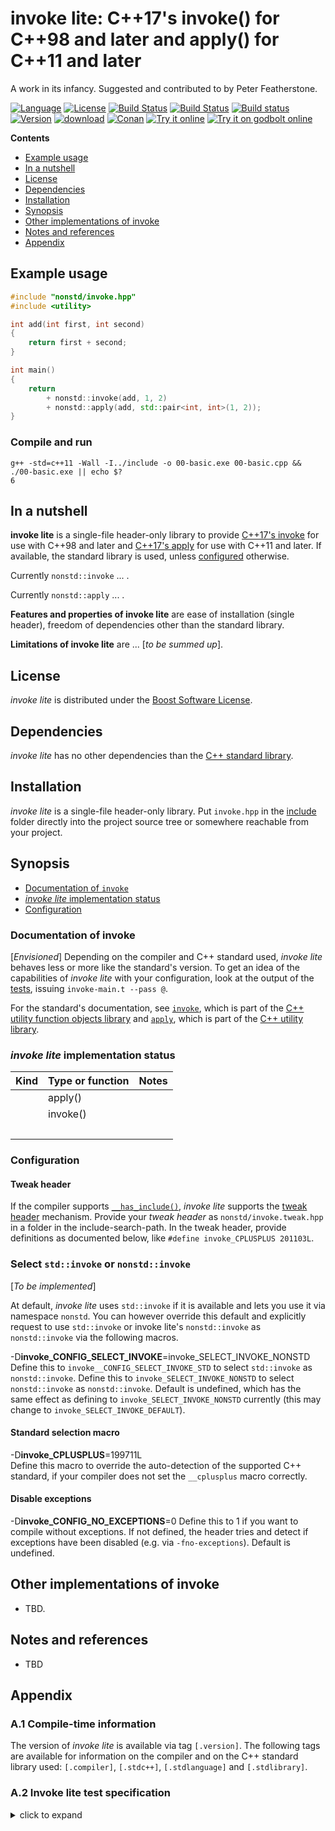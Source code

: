 # invoke lite: C++17's invoke() for C++98 and later and apply() for C++11 and later

A work in its infancy. Suggested and contributed to by Peter Featherstone.

[![Language](https://img.shields.io/badge/C%2B%2B-11/14/17/20-blue.svg)](https://en.wikipedia.org/wiki/C%2B%2B#Standardization) [![License](https://img.shields.io/badge/license-BSL-blue.svg)](https://opensource.org/licenses/BSL-1.0) [![Build Status](https://github.com/martinmoene/any-lite/actions/workflows/ci.yml/badge.svg)](https://github.com/martinmoene/any-lite/actions/workflows/ci.yml) [![Build Status](https://travis-ci.org/martinmoene/invoke-lite.svg?branch=master)](https://travis-ci.org/martinmoene/invoke-lite) [![Build status](https://ci.appveyor.com/api/projects/status/nrnbfhvvp39ex075?svg=true)](https://ci.appveyor.com/project/martinmoene/invoke-lite) [![Version](https://badge.fury.io/gh/martinmoene%2Finvoke-lite.svg)](https://github.com/martinmoene/invoke-lite/releases) [![download](https://img.shields.io/badge/latest-download-blue.svg)](https://raw.githubusercontent.com/martinmoene/invoke-lite/master/include/nonstd/invoke.hpp) [![Conan](https://img.shields.io/badge/on-conan-blue.svg)]() [![Try it online](https://img.shields.io/badge/on-wandbox-blue.svg)](https://wandbox.org/permlink/DiMxDuWYOiUMKsdj) [![Try it on godbolt online](https://img.shields.io/badge/on-godbolt-blue.svg)](https://godbolt.org/z/7dEz5r)

**Contents**  

- [Example usage](#example-usage)
- [In a nutshell](#in-a-nutshell)
- [License](#license)
- [Dependencies](#dependencies)
- [Installation](#installation)
- [Synopsis](#synopsis)
- [Other implementations of invoke](#other-implementations-of-invoke)
- [Notes and references](#notes-and-references)
- [Appendix](#appendix)

<!-- - [Reported to work with](#reported-to-work-with)
- [Building the tests](#building-the-tests) -->

## Example usage

```Cpp
#include "nonstd/invoke.hpp"
#include <utility>

int add(int first, int second)
{
    return first + second;
}

int main()
{
    return
        + nonstd::invoke(add, 1, 2)
        + nonstd::apply(add, std::pair<int, int>(1, 2));
}
```

### Compile and run

```Text
g++ -std=c++11 -Wall -I../include -o 00-basic.exe 00-basic.cpp && ./00-basic.exe || echo $?
6
```

## In a nutshell

**invoke lite** is a single-file header-only library to provide [C++17's invoke](https://en.cppreference.com/w/cpp/thread/invoke) for use with C++98 and later and [C++17's apply]() for use with C++11 and later. If available, the standard library is used, unless [configured](#configuration) otherwise.

Currently `nonstd::invoke` ... .

Currently `nonstd::apply` ... .

**Features and properties of invoke lite** are ease of installation (single header), freedom of dependencies other than the standard library.

**Limitations of invoke lite** are ... \[*to be summed up*\].

## License

*invoke lite* is distributed under the [Boost Software License](https://github.com/martinmoene/invoke-lite/blob/master/LICENSE.txt).

## Dependencies

*invoke lite* has no other dependencies than the [C++ standard library](http://en.cppreference.com/w/cpp/header).

## Installation

*invoke lite* is a single-file header-only library. Put `invoke.hpp` in the [include](include) folder directly into the project source tree or somewhere reachable from your project.

## Synopsis

- [Documentation of `invoke`](#documentation-of-invoke)
- [*invoke lite* implementation status](#invoke-lite-implementation-status)
- [Configuration](#configuration)

### Documentation of invoke

\[*Envisioned*\] Depending on the compiler and C++ standard used, *invoke lite* behaves less or more like the standard's version. To get an idea of the capabilities of *invoke lite* with your configuration, look at the output of the [tests](test/invoke.t.cpp), issuing `invoke-main.t --pass @`.

For the standard's documentation, see [`invoke`](https://en.cppreference.com/w/cpp/utility/functional/invoke), which is part of the [C++ utility function objects library](https://en.cppreference.com/w/cpp/utility/functional) and [`apply`](https://en.cppreference.com/w/cpp/utility/apply), which is part of the [C++ utility library](https://en.cppreference.com/w/cpp/utility).

### *invoke lite* implementation status

| Kind               | Type or function             | Notes |
|--------------------|------------------------------|-------|
| &nbsp;             | apply()  | &nbsp; |
| &nbsp;             | invoke() | &nbsp; |
| &nbsp;             | &nbsp; | &nbsp; |

### Configuration

#### Tweak header

If the compiler supports [`__has_include()`](https://en.cppreference.com/w/cpp/preprocessor/include), *invoke lite* supports the [tweak header](https://vector-of-bool.github.io/2020/10/04/lib-configuration.html) mechanism. Provide your *tweak header* as `nonstd/invoke.tweak.hpp` in a folder in the include-search-path. In the tweak header, provide definitions as documented below, like `#define invoke_CPLUSPLUS 201103L`.

### Select `std::invoke` or `nonstd::invoke`

\[*To be implemented*\]

At default, *invoke lite* uses `std::invoke` if it is available and lets you use it via namespace `nonstd`. You can however override this default and explicitly request to use `std::invoke` or invoke lite's `nonstd::invoke` as `nonstd::invoke` via the following macros.

-D<b>invoke\_CONFIG\_SELECT\_INVOKE</b>=invoke\_SELECT\_INVOKE\_NONSTD  
Define this to `invoke__CONFIG_SELECT_INVOKE_STD` to select `std::invoke` as `nonstd::invoke`. Define this to `invoke_SELECT_INVOKE_NONSTD` to select `nonstd::invoke` as `nonstd::invoke`. Default is undefined, which has the same effect as defining to `invoke_SELECT_INVOKE_NONSTD` currently (this may change to `invoke_SELECT_INVOKE_DEFAULT`).

#### Standard selection macro

\-D<b>invoke\_CPLUSPLUS</b>=199711L  
Define this macro to override the auto-detection of the supported C++ standard, if your compiler does not set the `__cplusplus` macro correctly.

#### Disable exceptions

-D<b>invoke_CONFIG_NO_EXCEPTIONS</b>=0
Define this to 1 if you want to compile without exceptions. If not defined, the header tries and detect if exceptions have been disabled (e.g. via `-fno-exceptions`). Default is undefined.

## Other implementations of invoke

- TBD.

## Notes and references

- TBD

## Appendix

<a id="a1"></a>
### A.1 Compile-time information

The version of *invoke lite* is available via tag `[.version]`. The following tags are available for information on the compiler and on the C++ standard library used: `[.compiler]`, `[.stdc++]`, `[.stdlanguage]` and `[.stdlibrary]`.

<a id="a2"></a>
### A.2 Invoke lite test specification

<details>
<summary>click to expand</summary>
<p>

```Text
invoke: ...
tweak header: Reads tweak header if supported [tweak]
```

</p>
</details>
